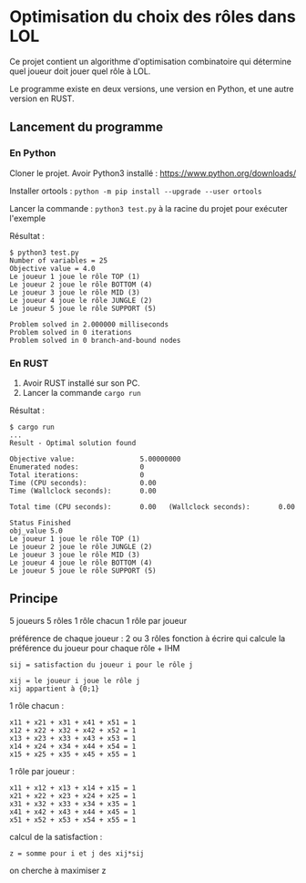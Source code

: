 # Optimisation du choix des rôles dans LOL

Ce projet contient un algorithme d'optimisation combinatoire qui détermine quel joueur doit jouer quel rôle à LOL. 

Le programme existe en deux versions, une version en Python, et une autre version en RUST. 

## Lancement du programme

### En Python

Cloner le projet. 
Avoir Python3 installé : https://www.python.org/downloads/

Installer ortools : `python -m pip install --upgrade --user ortools`

Lancer la commande : `python3 test.py` à la racine du projet pour exécuter l'exemple

Résultat :
```
$ python3 test.py 
Number of variables = 25
Objective value = 4.0
Le joueur 1 joue le rôle TOP (1)
Le joueur 2 joue le rôle BOTTOM (4)
Le joueur 3 joue le rôle MID (3)
Le joueur 4 joue le rôle JUNGLE (2)
Le joueur 5 joue le rôle SUPPORT (5)

Problem solved in 2.000000 milliseconds
Problem solved in 0 iterations
Problem solved in 0 branch-and-bound nodes
```

### En RUST

1. Avoir RUST installé sur son PC. 
2. Lancer la commande `cargo run`

Résultat : 
```
$ cargo run
...
Result - Optimal solution found

Objective value:                5.00000000
Enumerated nodes:               0
Total iterations:               0
Time (CPU seconds):             0.00
Time (Wallclock seconds):       0.00

Total time (CPU seconds):       0.00   (Wallclock seconds):       0.00

Status Finished
obj_value 5.0
Le joueur 1 joue le rôle TOP (1)
Le joueur 2 joue le rôle JUNGLE (2)
Le joueur 3 joue le rôle MID (3)
Le joueur 4 joue le rôle BOTTOM (4)
Le joueur 5 joue le rôle SUPPORT (5)
```

## Principe

5 joueurs
5 rôles
1 rôle chacun
1 rôle par joueur

préférence de chaque joueur : 2 ou 3 rôles
fonction à écrire qui calcule la préférence du joueur pour chaque  rôle + IHM
```
sij = satisfaction du joueur i pour le rôle j
```


```
xij = le joueur i joue le rôle j
xij appartient à {0;1}
```

1 rôle chacun : 
```
x11 + x21 + x31 + x41 + x51 = 1
x12 + x22 + x32 + x42 + x52 = 1
x13 + x23 + x33 + x43 + x53 = 1
x14 + x24 + x34 + x44 + x54 = 1
x15 + x25 + x35 + x45 + x55 = 1
```

1 rôle par joueur : 
```
x11 + x12 + x13 + x14 + x15 = 1
x21 + x22 + x23 + x24 + x25 = 1
x31 + x32 + x33 + x34 + x35 = 1
x41 + x42 + x43 + x44 + x45 = 1
x51 + x52 + x53 + x54 + x55 = 1
```

calcul de la satisfaction : 
```
z = somme pour i et j des xij*sij 
```
on cherche à maximiser z

